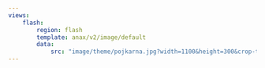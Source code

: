 ```yaml
---
views:
    flash:
        region: flash
        template: anax/v2/image/default
        data:
            src: "image/theme/pojkarna.jpg?width=1100&height=300&crop-to-fit&area=35,0,0,0"
---
```

